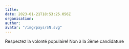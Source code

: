 ```yaml
---
title: 
date: 2023-01-21T18:53:25.056Z
organisation: 
author: 
avatar: "/img/pays/SN.svg"
---
```


Respectez la volonté populaire!
Non à la 3ème candidature 